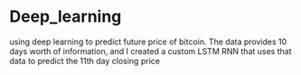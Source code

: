 # Deep_learning
using deep learning to predict future price of bitcoin. The data provides 10 days worth of information, and I created a custom LSTM RNN that uses that data to predict the 11th day closing price 
